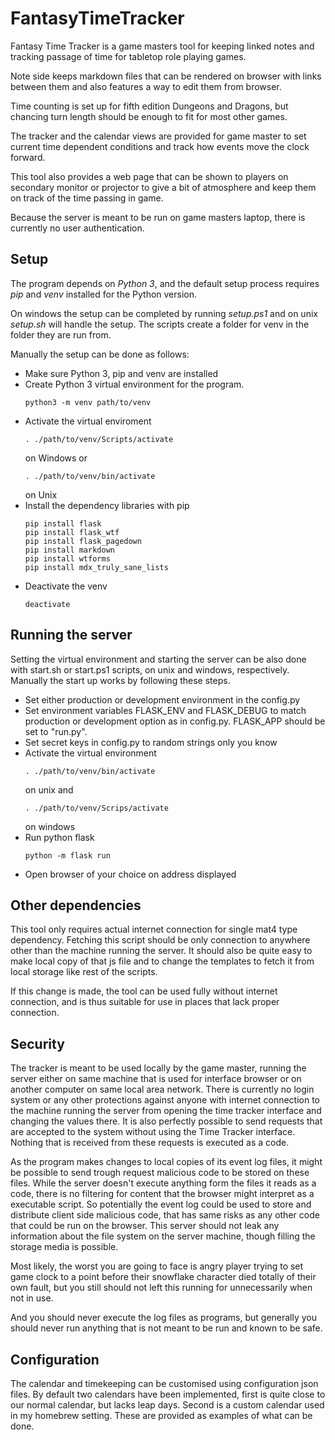 # FantasyTimeTracker

Fantasy Time Tracker is a game masters tool for keeping linked notes and
tracking passage of time for tabletop role playing games.

Note side keeps markdown files that can be rendered on browser with links
between them and also features a way to edit them from browser.

Time counting is set up for fifth edition Dungeons and Dragons, but chancing
turn length should be enough to fit for most other games.

The tracker and the calendar views are provided for game master to set current
time dependent conditions and track how events move the clock forward.

This tool also provides a web page that can be shown to players on secondary
monitor or projector to give a bit of atmosphere and keep them on track of the
time passing in game.

Because the server is meant to be run on game masters laptop, there is currently
no user authentication.

## Setup

The program depends on *Python 3*, and the default setup process requires *pip*
and *venv* installed for the Python version.

On windows the setup can be completed by running *setup.ps1* and on unix
*setup.sh* will handle the setup. The scripts create a folder for venv in the
folder they are run from.

Manually the setup can be done as follows:

* Make sure Python 3, pip and venv are installed
* Create Python 3 virtual environment for the program.
  ```
  python3 -m venv path/to/venv
  ```
* Activate the virtual enviroment
  ```
  . ./path/to/venv/Scripts/activate
  ```
  on Windows or
  ```
  . ./path/to/venv/bin/activate
  ```
  on Unix
* Install the dependency libraries with pip
  ```
  pip install flask
  pip install flask_wtf
  pip install flask_pagedown
  pip install markdown
  pip install wtforms
  pip install mdx_truly_sane_lists
  ```
* Deactivate the venv
  ```
  deactivate
  ```

## Running the server

Setting the virtual environment and starting the server can be also done with
start.sh or start.ps1 scripts, on unix and windows, respectively. Manually the
start up works by following these steps.

* Set either production or development environment in the config.py
* Set environment variables FLASK_ENV and FLASK_DEBUG to match production or
  development option as in config.py. FLASK_APP should be set to "run.py".
* Set secret keys in config.py to random strings only you know
* Activate the virtual environment
  ```
  . ./path/to/venv/bin/activate
  ```
  on unix and
  ```
  . ./path/to/venv/Scrips/activate
  ```
  on windows
* Run python flask
  ```
  python -m flask run
  ```
* Open browser of your choice on address displayed

## Other dependencies

This tool only requires actual internet connection for single mat4 type dependency.
Fetching this script should be only connection to anywhere other than the machine
running the server. It should also be quite easy to make local copy of that js file
and to change the templates to fetch it from local storage like rest of the scripts.

If this change is made, the tool can be used fully without internet connection,
and is thus suitable for use in places that lack proper connection.

## Security

The tracker is meant to be used locally by the game master, running the server
either on same machine that is used for interface browser or on another computer
on same local area network. There is currently no login system or any other
protections against anyone with internet connection to the machine running the
server from opening the time tracker interface and changing the values there. It
is also perfectly possible to send requests that are accepted to the system
without using the Time Tracker interface. Nothing that is received from these
requests is executed as a code.

As the program makes changes to local copies of its event log files, it might
be possible to send trough request malicious code to be stored on these files.
While the server doesn't execute anything form the files it reads as a code,
there is no filtering for content that the browser might interpret as a executable
script. So potentially the event log could be used to store and distribute client
side malicious code, that has same risks as any other code that could be run on
the browser. This server should not leak any information about the file system
on the server machine, though filling the storage media is possible.

Most likely, the worst you are going to face is angry player trying to set game
clock to a point before their snowflake character died totally of their own fault,
but you still should not left this running for unnecessarily when not in use.

And you should never execute the log files as programs, but generally you should
never run anything that is not meant to be run and known to be safe.

## Configuration

The calendar and timekeeping can be customised using configuration json files.
By default two calendars have been implemented, first is quite close to our
normal calendar, but lacks leap days. Second is a custom calendar used in my
homebrew setting. These are provided as examples of what can be done.

